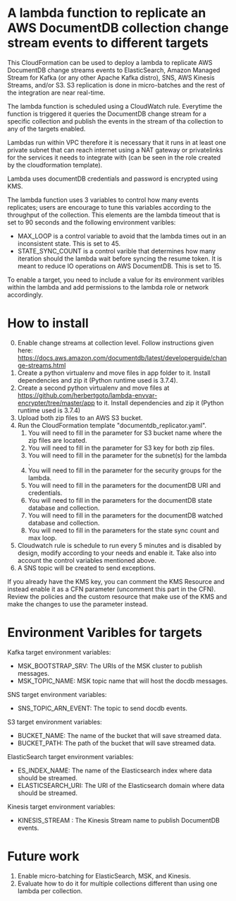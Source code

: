 # A lambda function to replicate an AWS DocumentDB collection change stream events to different targets

This CloudFormation can be used to deploy a lambda to replicate AWS DocumentDB change streams events to ElasticSearch, Amazon Managed Stream for Kafka (or any other Apache Kafka distro), SNS, AWS Kinesis Streams, and/or S3. S3 replication is done in micro-batches and the rest of the integration are near real-time.  

The lambda function is scheduled using a CloudWatch rule. Everytime the function is triggered it queries the DocumentDB change stream for a specific collection and publish the events in the stream of tha collection to any of the targets enabled. 

Lambdas run within VPC therefore it is necessary that it runs in at least one private subnet that can reach internet using a NAT gateway or privatelinks for the services it needs to integrate with (can be seen in the role created by the cloudformation template). 

Lambda uses documentDB credentials and password is encrypted using KMS.    

The lambda function uses 3 variables to control how many events replicates; users are encourage to tune this variables according to the throughput of the collection. This elements are the lambda timeout that is set to 90 seconds and the following environment varibles:
- MAX_LOOP is a control variable to avoid that the lambda times out in an inconsistent state. This is set to 45. 
- STATE_SYNC_COUNT is a control varible that determines how many iteration should the lambda wait before syncing the resume token. It is meant to reduce IO operations on AWS DocumentDB. This is set to 15.

To enable a target, you need to include a value for its environment varibles within the lambda and add permissions to the lambda role or network accordingly. 

# How to install
0. Enable change streams at collection level. Follow instructions given here: https://docs.aws.amazon.com/documentdb/latest/developerguide/change-streams.html
1. Create a python virtualenv and move files in app folder to it. Install dependencies and zip it (Python runtime used is 3.7.4).
2. Create a second python virtualenv and move files at https://github.com/herbertgoto/lambda-envvar-encrypter/tree/master/app to it. Install dependencies and zip it (Python runtime used is 3.7.4)
3. Upload both zip files to an AWS S3 bucket.
4. Run the CloudFormation template "documentdb_replicator.yaml".
    1. You will need to fill in the parameter for S3 bucket name where the zip files are located. 
    2. You will need to fill in the parameter for S3 key for both zip files.
    3. You will need to fill in the parameter for the subnet(s) for the lambda .
    4. You will need to fill in the parameter for the security groups for the lambda.
    5. You will need to fill in the parameters for the documentDB URI and credentials. 
    6. You will need to fill in the parameters for the documentDB state database and collection. 
    7. You will need to fill in the parameters for the documentDB watched database and collection. 
    8. You will need to fill in the parameters for the state sync count and max loop. 
5. Cloudwatch rule is schedule to run every 5 minutes and is disabled by design, modify according to your needs and enable it. Take also into account the control variables mentioned above. 
6. A SNS topic will be created to send exceptions. 

If you already have the KMS key, you can comment the KMS Resource and instead enable it as a CFN parameter (uncomment this part in the CFN). Review the policies and the custom resource that make use of the KMS and make the changes to use the parameter instead.  

# Environment Varibles for targets
Kafka target environment variables:
- MSK_BOOTSTRAP_SRV: The URIs of the MSK cluster to publish messages. 
- MSK_TOPIC_NAME: MSK topic name that will host the docdb messages. 

SNS target environment variables:
- SNS_TOPIC_ARN_EVENT: The topic to send docdb events.    

S3 target environment variables:
- BUCKET_NAME: The name of the bucket that will save streamed data. 
- BUCKET_PATH: The path of the bucket that will save streamed data. 

ElasticSearch target environment variables:
- ES_INDEX_NAME: The name of the Elasticsearch index where data should be streamed.
- ELASTICSEARCH_URI: The URI of the Elasticsearch domain where data should be streamed.

Kinesis target environment variables:
- KINESIS_STREAM : The Kinesis Stream name to publish DocumentDB events.

# Future work
1. Enable micro-batching for ElasticSearch, MSK, and Kinesis.  
2. Evaluate how to do it for multiple collections different than using one lambda per collection. 
